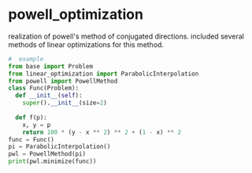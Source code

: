 # powell_optimization
realization of powell's method of conjugated directions.
included several methods of linear optimizations for this method.
```python
#  example
from base import Problem
from linear_optimization import ParabolicInterpolation
from powell import PowellMethod
class Func(Problem):
  def __init__(self):
    super().__init__(size=2)
  
  def f(p):
    x, y = p
    return 100 * (y - x ** 2) ** 2 + (1 - x) ** 2
func = Func()
pi = ParabolicInterpolation()
pwl = PowellMethod(pi)
print(pwl.minimize(func))
```
